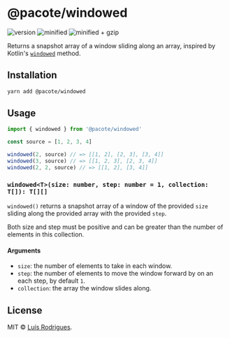 # @pacote/windowed

![version](https://badgen.net/npm/v/@pacote/windowed)
![minified](https://badgen.net/bundlephobia/min/@pacote/windowed)
![minified + gzip](https://badgen.net/bundlephobia/minzip/@pacote/windowed)

Returns a snapshot array of a window sliding along an array, inspired by
Kotlin's [`windowed`](https://kotlinlang.org/api/latest/jvm/stdlib/kotlin.collections/windowed.html) method.

## Installation

```bash
yarn add @pacote/windowed
```

## Usage

```typescript
import { windowed } from '@pacote/windowed'

const source = [1, 2, 3, 4]

windowed(2, source) // => [[1, 2], [2, 3], [3, 4]]
windowed(3, source) // => [[1, 2, 3], [2, 3, 4]]
windowed(2, 2, source) // => [[1, 2], [3, 4]]
```

### `windowed<T>(size: number, step: number = 1, collection: T[]): T[][]`

`windowed()` returns a snapshot array of a window of the provided `size` sliding
along the provided array with the provided `step`.

Both size and step must be positive and can be greater than the number of
elements in this collection.

#### Arguments

- `size`: the number of elements to take in each window.
- `step`: the number of elements to move the window forward by on an each step, by default `1`.
- `collection`: the array the window slides along.

## License

MIT © [Luís Rodrigues](https://goblindegook.com).

